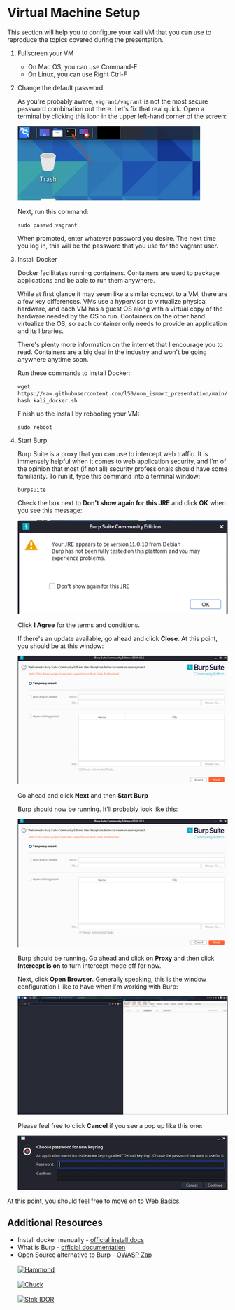 # Virtual Machine Setup
This section will help you to configure your kali VM that you can use to reproduce the topics covered during the presentation.

1. Fullscreen your VM
   * On Mac OS, you can use Command-F
   * On Linux, you can use Right Ctrl-F

2. Change the default password

   As you're probably aware, `vagrant/vagrant` is not the most secure password combination out there. Let's fix that real quick. Open a terminal by clicking this icon in the upper left-hand corner of the screen:

   ![](images/terminal_location.png)

   Next, run this command:
   ```
   sudo passwd vagrant
   ```

   When prompted, enter whatever password you desire. The next time you log in, this will be the password that you use for the vagrant user.

3. Install Docker

   Docker facilitates running containers. Containers are used to package applications and be able to run them anywhere. 

   While at first glance it may seem like a similar concept to a VM, there are a few key differences. VMs use a hypervisor to virtualize physical hardware, and each VM has a guest OS along with a virtual copy of the hardware needed by the OS to run. Containers on the other hand virtualize the OS, so each container only needs to provide an application and its libraries.

   There's plenty more information on the internet that I encourage you to read. Containers are a big deal in the industry and won't be going anywhere anytime soon.

   Run these commands to install Docker:
   ```
   wget https://raw.githubusercontent.com/l50/unm_ismart_presentation/main/scripts/kali_docker.sh
   bash kali_docker.sh
   ```

   Finish up the install by rebooting your VM:
   ```
   sudo reboot
   ```

4. Start Burp

   Burp Suite is a proxy that you can use to intercept web traffic. It is immensely helpful when it comes to web application security, and I'm of the opinion that most (if not all) security professionals should have some familiarity. To run it, type this command into a terminal window:
   ```
   burpsuite
   ```

   Check the box next to **Don't show again for this JRE** and click **OK** when you see this message:

   ![](images/burp_warning.png)

   Click **I Agree** for the terms and conditions.

   If there's an update available, go ahead and click **Close**. At this point, you should be at this window:

   ![](images/burp_start.png)

   Go ahead and click **Next** and then **Start Burp**

   Burp should now be running. It'll probably look like this:
   
   ![](images/burp_start.png)

   Burp should be running. Go ahead and click on **Proxy** and then click **Intercept is on** to turn intercept mode off for now.

   Next, click **Open Browser**. Generally speaking, this is the window configuration I like to have when I'm working with Burp:

   ![](images/burp_window_layout.png)

   Please feel free to click **Cancel** if you see a pop up like this one:

   ![](images/annoying_popup.png)

At this point, you should feel free to move on to [Web Basics](2_web_basics.md).

## Additional Resources

* Install docker manually - [official install docs](https://docs.docker.com/engine/install/)
* What is Burp - [official documentation](https://portswigger.net/burp)
* Open Source alternative to Burp - [OWASP Zap](https://owasp.org/www-project-zap/)
<br/><br/>
[![Hammond](https://img.youtube.com/vi/T47SIBZSVOo/0.jpg)](https://youtu.be/T47SIBZSVOo)
<br/><br/>
[![Chuck](https://img.youtube.com/vi/eGz9DS-aIeY/0.jpg)](https://youtu.be/eGz9DS-aIeY)
<br/><br/>
[![Stok IDOR](https://img.youtube.com/vi/3K1-a7dnA60/0.jpg)](https://youtu.be/3K1-a7dnA60)
